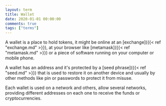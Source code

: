 ```yaml
---
layout: term
title: Wallet
date: 2020-01-01 00:00:00
comments: true
tags: ["terms"]
---
```


A wallet is a place to hold tokens, it might be online at an [exchange]({{< ref "exchange.md" >}}), at your browser like [metamask]({{< ref "metamask.md" >}}) or a piece of software running on your computer or mobile phone.

A wallet has an address and it's protected by a [seed phrase]({{< ref "seed.md" >}}) that is used to restore it on another device and usually by other methods like pin or passwords to protect it from misuse.

Each wallet is used on a network and others, allow several networks, providing different addresses on each one to receive the funds or cryptocurrencies.

